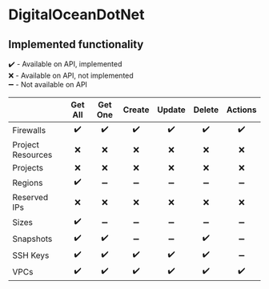 # DigitalOceanDotNet

## Implemented functionality

:heavy_check_mark: - Available on API, implemented\
:x: - Available on API, not implemented\
:heavy_minus_sign:  - Not available on API

|  | Get All | Get One | Create | Update | Delete | Actions |
|--|:--:|:--:|:--:|:--:|:--:|:--:|
| Firewalls | :heavy_check_mark: | :heavy_check_mark: | :heavy_check_mark: | :heavy_check_mark: | :heavy_check_mark: | :heavy_check_mark: |
| Project Resources | :x: | :x: | :x: | :x: | :x: | :x: |
| Projects | :x: | :x: | :x: | :x: | :x: | :x: |
| Regions | :heavy_check_mark: | :heavy_minus_sign: | :heavy_minus_sign: | :heavy_minus_sign: | :heavy_minus_sign: | :heavy_minus_sign: |
| Reserved IPs | :x: | :x: | :x: | :x: | :x: | :x: |
| Sizes | :heavy_check_mark: | :heavy_minus_sign: | :heavy_minus_sign: | :heavy_minus_sign: | :heavy_minus_sign: | :heavy_minus_sign: |
| Snapshots | :heavy_check_mark: | :heavy_check_mark: | :heavy_minus_sign: | :heavy_minus_sign: | :heavy_check_mark: | :heavy_minus_sign: |
| SSH Keys | :heavy_check_mark: | :heavy_check_mark: | :heavy_check_mark: | :heavy_check_mark: | :heavy_check_mark: | :heavy_minus_sign: |
| VPCs | :heavy_check_mark: | :heavy_check_mark: | :heavy_check_mark: | :heavy_check_mark: | :heavy_check_mark: | :heavy_check_mark: |
